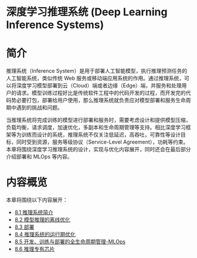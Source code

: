 <!--Copyright © Microsoft Corporation. All rights reserved.
  适用于[License](https://github.com/microsoft/AI-System/blob/main/LICENSE)版权许可-->


# 深度学习推理系统 (Deep Learning Inference Systems)

# 简介 

推理系统（Inference System）是用于部署人工智能模型，执行推理预测任务的人工智能系统，类似传统 Web 服务或移动端应用系统的作用。通过推理系统，可以将深度学习模型部署到云（Cloud）端或者边缘（Edge）端，并服务和处理用户的请求。模型训练过程好比是传统软件工程中的代码开发的过程，而开发完的代码势必要打包，部署给用户使用，那么推理系统就负责应对模型部署和服务生命周期中遇到的挑战和问题。

当推理系统将完成训练的模型进行部署和服务时，需要考虑设计和提供模型压缩，负载均衡，请求调度，加速优化，多副本和生命周期管理等支持。相比深度学习框架等为训练而设计的系统，推理系统不仅关注低延迟，高吞吐，可靠性等设计目标，同时受到资源，服务等级协议（Service-Level Agreement），功耗等约束。本章将围绕深度学习推理系统的设计，实现与优化内容展开，同时还会在最后部分介绍部署和 MLOps 等内容。

# 内容概览

本章将围绕以下内容展开：

- [8.1 推理系统简介](8.1-推理系统简介.md)
- [8.2 模型推理的离线优化](8.2-模型推理的离线优化.md)
- [8.3 部署](8.3-部署.md)
- [8.4 推理系统的运行期优化](8.4-推理系统的运行期优化.md)
- [8.5 开发、训练与部署的全生命周期管理-MLOps](8.5-开发、训练与部署的全生命周期管理-MLOps.md)
- [8.6 推理专有芯片](8.6-推理专有芯片.md)

